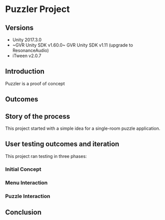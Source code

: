 # Puzzler Project

## Versions
- Unity 2017.3.0
- ~GVR Unity SDK v1.60.0~ GVR Unity SDK v1.11 (upgrade to ResonanceAudio)
- iTween v2.0.7

## Introduction

Puzzler is a proof of concept

## Outcomes

## Story of the process

This project started with a simple idea for a single-room puzzle application.

## User testing outcomes and iteration

This project ran testing in three phases:

### Initial Concept


### Menu Interaction


### Puzzle Interaction



## Conclusion
